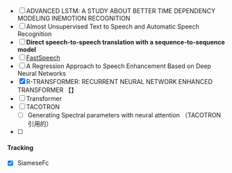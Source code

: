 - [ ] ADVANCED LSTM: A STUDY ABOUT BETTER TIME DEPENDENCY MODELING INEMOTION RECOGNITION
- [ ] Almost Unsupervised Text to Speech and Automatic Speech Recognition
- [ ] **Direct speech-to-speech translation with a sequence-to-sequence model**
- [ ] [FastSpeech](https://github.com/xcmyz/FastSpeech)
- [ ] A Regression Approach to Speech Enhancement Based on Deep Neural Networks
- [x] R-TRANSFORMER:   RECURRENT NEURAL NETWORK ENHANCED TRANSFORMER 【】
- [ ] Transformer
- [ ] TACOTRON
  - [ ] Generating Spectral parameters with neural attention （TACOTRON引用的）
- [ ] 

#### Tracking

- [x] SiameseFc

